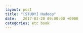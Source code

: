 ```yaml
---
layout: post
title: "[STUDY] Hadoop"
date:   2017-03-20 09:00:00 +0900
categories: etc book
---
```





